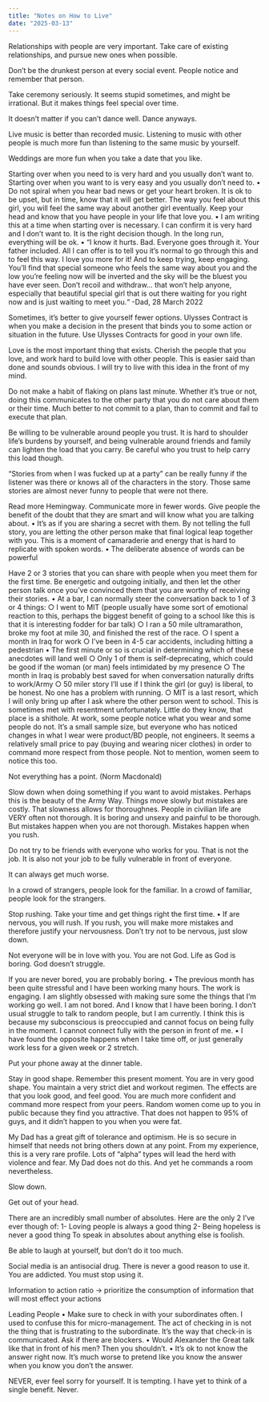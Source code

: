 ```yaml
---
title: "Notes on How to Live"
date: "2025-03-13"
---
```


Relationships with people are very important. Take care of existing relationships, and pursue new ones when possible. 

Don’t be the drunkest person at every social event. People notice and remember that person.

Take ceremony seriously. It seems stupid sometimes, and might be irrational. But it makes things feel special over time.

It doesn’t matter if you can’t dance well. Dance anyways. 

Live music is better than recorded music. Listening to music with other people is much more fun than listening to the same music by yourself. 

Weddings are more fun when you take a date that you like.

Starting over when you need to is very hard and you usually don’t want to. Starting over when you want to is very easy and you usually don’t need to.
	• Do not spiral when you hear bad news or get your heart broken. It is ok to be upset, but in time, know that it will get better. The way you feel about this girl, you will feel the same way about another girl eventually. Keep your head and know that you have people in your life that love you.
	• I am writing this at a time when starting over is necessary. I can confirm it is very hard and I don’t want to. It is the right decision though. In the long run, everything will be ok.
	• “I know it hurts.  Bad.   Everyone goes through it.  Your father included.  All I can offer is to tell you it’s normal to go through this and to feel this way.  I love you more for it!  And to keep trying, keep engaging.  You’ll find that special someone who feels the same way about you and the low you’re feeling now will be inverted and the sky will be the bluest you have ever seen.   Don’t recoil and withdraw… that won’t help anyone, especially that beautiful special girl that is out there waiting for you right now and is just waiting to meet you.“ -Dad, 28 March 2022

Sometimes, it’s better to give yourself fewer options. Ulysses Contract is when you make a decision in the present that binds you to some action or situation in the future. Use Ulysses Contracts for good in your own life.

Love is the most important thing that exists. Cherish the people that you love, and work hard to build love with other people. This is easier said than done and sounds obvious. I will try to live with this idea in the front of my mind.

Do not make a habit of flaking on plans last minute. Whether it’s true or not, doing this communicates to the other party that you do not care about them or their time. Much better to not commit to a plan, than to commit and fail to execute that plan.

Be willing to be vulnerable around people you trust. It is hard to shoulder life’s burdens by yourself, and being vulnerable around friends and family can lighten the load that you carry. Be careful who you trust to help carry this load though.

“Stories from when I was fucked up at a party” can be really funny if the listener was there or knows all of the characters in the story. Those same stories are almost never funny to people that were not there.

Read more Hemingway. Communicate more in fewer words. Give people the benefit of the doubt that they are smart and will know what you are talking about.
	• It’s as if you are sharing a secret with them. By not telling the full story, you are letting the other person make that final logical leap together with you. This is a moment of camaraderie and energy that is hard to replicate with spoken words.
	• The deliberate absence of words can be powerful

Have 2 or 3 stories that you can share with people when you meet them for the first time. Be energetic and outgoing initially, and then let the other person talk once you’ve convinced them that you are worthy of receiving their stories.
	• At a bar, I can normally steer the conversation back to 1 of 3 or 4 things:
		○ I went to MIT (people usually have some sort of emotional reaction to this, perhaps the biggest benefit of going to a school like this is that it is interesting fodder for bar talk)
		○ I ran a 50 mile ultramarathon, broke my foot at mile 30, and finished the rest of the race.
		○ I spent a month in Iraq for work
		○ I’ve been in 4-5 car accidents, including hitting a pedestrian
	• The first minute or so is crucial in determining which of these anecdotes will land well
		○ Only 1 of them is self-deprecating, which could be good if the woman (or man) feels intimidated by my presence
		○ The month in Iraq is probably best saved for when conversation naturally drifts to work/Army
		○ 50 miler story I’ll use if I think the girl (or guy) is liberal, to be honest. No one has a problem with running.
		○ MIT is a last resort, which I will only bring up after I ask where the other person went to school. This is sometimes met with resentment unfortunately. Little do they know, that place is a shithole.
At work, some people notice what you wear and some people do not. It’s a small sample size, but everyone who has noticed changes in what I wear were product/BD people, not engineers. It seems a relatively small price to pay (buying and wearing nicer clothes) in order to command more respect from those people. Not to mention, women seem to notice this too. 

Not everything has a point. (Norm Macdonald)

Slow down when doing something if you want to avoid mistakes. Perhaps this is the beauty of the Army Way. Things move slowly but mistakes are costly. That slowness allows for thoroughnes. People in civilian life are VERY often not thorough. It is boring and unsexy and painful to be thorough. But mistakes happen when you are not thorough. Mistakes happen when you rush. 

Do not try to be friends with everyone who works for you. That is not the job. It is also not your job to be fully vulnerable in front of everyone.

It can always get much worse.

In a crowd of strangers, people look for the familiar. In a crowd of familiar, people look for the strangers. 

Stop rushing. Take your time and get things right the first time. 
	• If are nervous, you will rush. If you rush, you will make more mistakes and therefore justify your nervousness. Don’t try not to be nervous, just slow down.

Not everyone will be in love with you. You are not God. Life as God is boring. God doesn’t struggle.

If you are never bored, you are probably boring.
	• The previous month has been quite stressful and I have been working many hours. The work is engaging. I am slightly obsessed with making sure some the things that I’m working go well. I am not bored. And I know that I have been boring. I don’t usual struggle to talk to random people, but I am currently. I think this is because my subconscious is preoccupied and cannot focus on being fully in the moment. I cannot connect fully with the person in front of me.
	• I have found the opposite happens when I take time off, or just generally work less for a given week or 2 stretch.


Put your phone away at the dinner table. 

Stay in good shape. Remember this present moment. You are in very good shape. You maintain a very strict diet and workout regimen. The effects are that you look good, and feel good. You are much more confident and command more respect from your peers. Random women come up to you in public because they find you attractive. That does not happen to 95% of guys, and it didn’t happen to you when you were fat. 

My Dad has a great gift of tolerance and optimism. He is so secure in himself that needs not bring others down at any point. From my experience, this is a very rare profile. Lots of “alpha” types will lead the herd with violence and fear. My Dad does not do this. And yet he commands a room nevertheless. 


Slow down. 

Get out of your head. 

There are an incredibly small number of absolutes. Here are the only 2 I’ve ever though of:
1- Loving people is always a good thing
2- Being hopeless is never a good thing
To speak in absolutes about anything else is foolish.

Be able to laugh at yourself, but don’t do it too much.

Social media is an antisocial drug. There is never a good reason to use it. You are addicted. You must stop using it.

Information to action ratio -> prioritize the consumption of information that will most effect your actions

Leading People
	• Make sure to check in with your subordinates often. I used to confuse this for micro-management. The act of checking in is not the thing that is frustrating to the subordinate. It’s the way that check-in is communicated. Ask if there are blockers.
	• Would Alexander the Great talk like that in front of his men? Then you shouldn’t. 
	• It’s ok to not know the answer right now. It’s much worse to pretend like you know the answer when you know you don’t the answer.

NEVER, ever feel sorry for yourself. It is tempting. I have yet to think of a single benefit. Never. 